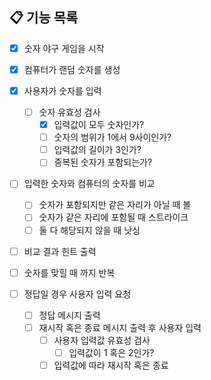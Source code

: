 ## 📋 기능 목록
- [X] 숫자 야구 게임을 시작
- [X] 컴퓨터가 랜덤 숫자를 생성
- [X] 사용자가 숫자를 입력
    - [ ] 숫자 유효성 검사
        - [X] 입력값이 모두 숫자인가?
        - [ ] 숫자의 범위가 1에서 9사이인가?
        - [ ] 입력값의 길이가 3인가?
        - [ ] 중복된 숫자가 포함되는가?

- [ ] 입력한 숫자와 컴퓨터의 숫자를 비교
    - [ ] 숫자가 포함되지만 같은 자리가 아닐 때 볼
    - [ ] 숫자가 같은 자리에 포함될 때 스트라이크
    - [ ] 둘 다 해당되지 않을 때 낫싱
- [ ] 비교 결과 힌트 출력
- [ ] 숫자를 맞힐 때 까지 반복

- [ ] 정답일 경우 사용자 입력 요청
    - [ ] 정답 메시지 출력
    - [ ] 재시작 혹은 종료 메시지 출력 후 사용자 입력
        - [ ] 사용자 입력값 유효성 검사
            - [ ] 입력값이 1 혹은 2인가?
        - [ ] 입력값에 따라 재시작 혹은 종료